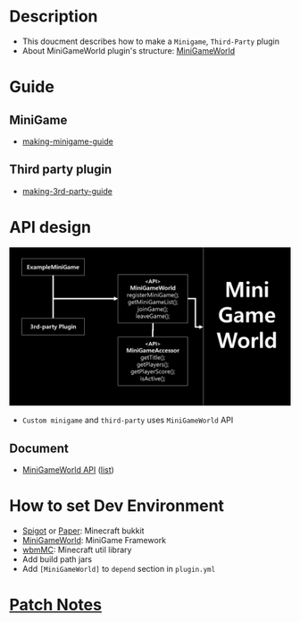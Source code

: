 # Description
- This doucment describes how to make a `Minigame`, `Third-Party` plugin
- About MiniGameWorld plugin's structure: [MiniGameWorld]



# Guide
## MiniGame
- [making-minigame-guide](making-minigame-guide.md)

## Third party plugin
- [making-3rd-party-guide](making-3rd-party-guide.md)



# API design
<!-- <img src="api-design.png" width="49.5%"></img> -->
![](api-design.png)
- `Custom minigame` and `third-party` uses `MiniGameWorld` API
## Document
- [MiniGameWorld API](https://minigameworlds.github.io/MiniGameWorld/) ([list](https://github.com/MiniGameWorlds/MiniGameWorld/blob/main/docs/README.md))



# How to set Dev Environment
- [Spigot] or [Paper]: Minecraft bukkit
- [MiniGameWorld]: MiniGame Framework
- [wbmMC]: Minecraft util library
- Add build path jars
- Add `[MiniGameWorld]` to `depend` section in `plugin.yml`



# **[Patch Notes](https://github.com/MiniGameWorlds/MiniGameWorld/blob/main/resources/devWiki/log.md)**




[Spigot]: https://getbukkit.org/download/spigot
[Paper]: https://papermc.io/
[MiniGameWorld]: https://github.com/MiniGameWorlds/MiniGameWorld/releases
[wbmMC]: https://github.com/worldbiomusic/wbmMC/releases
[Paper API]: https://papermc.io/javadocs/paper/1.16/index.html?overview-summary.html
